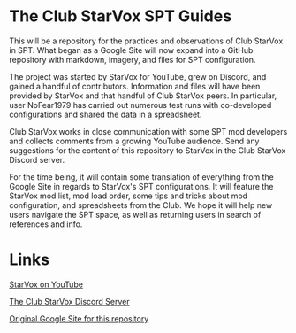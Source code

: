 # The Club StarVox SPT Guides
This will be a repository for the practices and observations of Club StarVox in SPT.
What began as a Google Site will now expand into a GitHub repository with markdown, imagery, and files for SPT configuration.

The project was started by StarVox for YouTube, grew on Discord, and gained a handful of contributors.
Information and files will have been provided by StarVox and that handful of Club StarVox peers. 
In particular, user NoFear1979 has carried out numerous test runs with co-developed configurations and shared the data in a spreadsheet.

Club StarVox works in close communication with some SPT mod developers and collects comments from a growing YouTube audience.
Send any suggestions for the content of this repository to StarVox in the Club StarVox Discord server.

For the time being, it will contain some translation of everything from the Google Site in regards to StarVox's SPT configurations.
It will feature the StarVox mod list, mod load order, some tips and tricks about mod configuration, and spreadsheets from the Club.
We hope it will help new users navigate the SPT space, as well as returning users in search of references and info.

# Links
[StarVox on YouTube](https://www.youtube.com/channel/UC_NQ0kJpwwjjd708z5YsYeQ)

[The Club StarVox Discord Server](https://discord.gg/9GNEtnK2Yj)

[Original Google Site for this repository](https://sites.google.com/view/club-starvox-spt/home)
